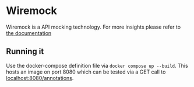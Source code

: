 # Wiremock

Wiremock is a API mocking technology. For more insights please refer to [the documentation](http://wiremock.org/docs/)

## Running it

Use the docker-compose definition file via `docker compose up --build`. This hosts an image on port 8080 which can be tested via a GET call to [localhost:8080/annotations](http://localhost:8080/annotations).

